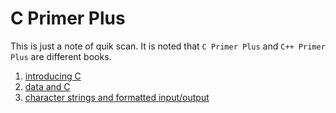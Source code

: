 C Primer Plus
===

This is just a note of quik scan. It is noted that
`C Primer Plus` and `C++ Primer Plus` are different books.

1. [introducing C](./chap2)  
2. [data and C](./chap3)  
3. [character strings and formatted input/output](./chap4)  
